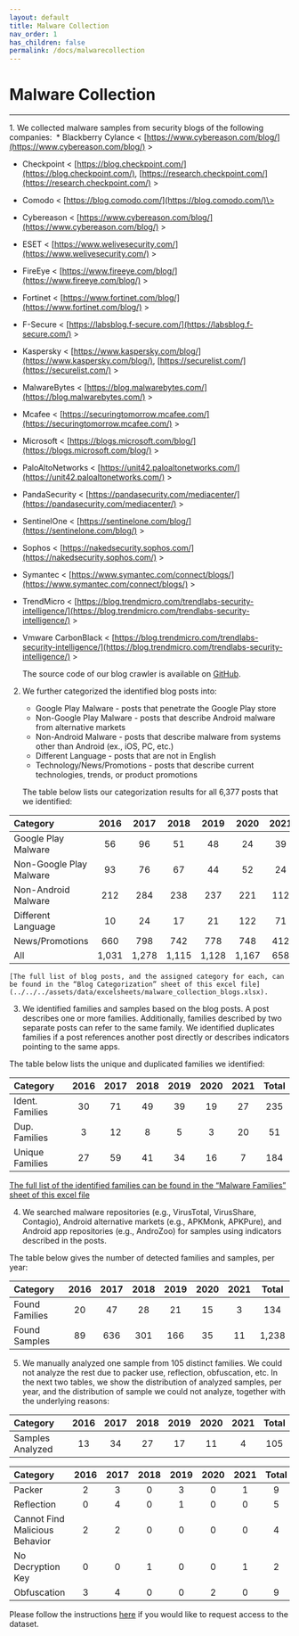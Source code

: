 ```yaml
---
layout: default
title: Malware Collection
nav_order: 1
has_children: false
permalink: /docs/malwarecollection
---
```


# Malware Collection
---

1\. We collected malware samples from security blogs of the following companies:
&nbsp;* Blackberry Cylance \< [https://www.cybereason.com/blog/](https://www.cybereason.com/blog/) \>
* Checkpoint \< [https://blog.checkpoint.com/](https://blog.checkpoint.com/), [https://research.checkpoint.com/](https://research.checkpoint.com/) \>
* Comodo \< [https://blog.comodo.com/](https://blog.comodo.com/)\>
* Cybereason \< [https://www.cybereason.com/blog/](https://www.cybereason.com/blog/) \>
* ESET \< [https://www.welivesecurity.com/](https://www.welivesecurity.com/) \>
* FireEye \< [https://www.fireeye.com/blog/](https://www.fireeye.com/blog/) \>
* Fortinet \< [https://www.fortinet.com/blog/](https://www.fortinet.com/blog/) \>
* F-Secure \< [https://labsblog.f-secure.com/](https://labsblog.f-secure.com/) \>
* Kaspersky \< [https://www.kaspersky.com/blog/](https://www.kaspersky.com/blog/), [https://securelist.com/](https://securelist.com/) \>
* MalwareBytes \< [https://blog.malwarebytes.com/](https://blog.malwarebytes.com/) \>
* Mcafee \< [https://securingtomorrow.mcafee.com/](https://securingtomorrow.mcafee.com/) \>
* Microsoft \< [https://blogs.microsoft.com/blog/](https://blogs.microsoft.com/blog/) \>
* PaloAltoNetworks \< [https://unit42.paloaltonetworks.com/](https://unit42.paloaltonetworks.com/) \>
* PandaSecurity \< [https://pandasecurity.com/mediacenter/](https://pandasecurity.com/mediacenter/) \>
* SentinelOne \< [https://sentinelone.com/blog/](https://sentinelone.com/blog/) \>
* Sophos \< [https://nakedsecurity.sophos.com/](https://nakedsecurity.sophos.com/) \>
* Symantec \< [https://www.symantec.com/connect/blogs/](https://www.symantec.com/connect/blogs/) \>
* TrendMicro \< [https://blog.trendmicro.com/trendlabs-security-intelligence/](https://blog.trendmicro.com/trendlabs-security-intelligence/) \>
* Vmware CarbonBlack \< [https://blog.trendmicro.com/trendlabs-security-intelligence/](https://blog.trendmicro.com/trendlabs-security-intelligence/) \>


    The source code of our blog crawler is available on [GitHub](https://github.com/hello-from-anon-researcher/BlogScrapeUtilities/).

2. We further categorized the identified blog posts into:
    * Google Play Malware - posts that penetrate the Google Play store
    * Non-Google Play Malware - posts that describe Android malware from alternative markets
    * Non-Android Malware - posts that describe malware from systems other than Android (ex., iOS, PC, etc.)
    * Different Language - posts that are not in English
    * Technology/News/Promotions - posts that describe current technologies, trends, or product promotions

    The table below lists our categorization results for all 6,377 posts that we identified:

|Category|2016|2017|2018|2019|2020|2021|Total|
|:-------------------------------|:------------------:|:------:|:------:|:------:|:------:|:------:|:------:|
|Google Play Malware|56|96|51|48|24|39|314|
|Non-Google Play Malware|93|76|67|44|52|24|356|
|Non-Android Malware|212|284|238|237|221|112|1,304|
|Different Language|10|24|17|21|122|71|265|
|News/Promotions|660|798|742|778|748|412|4,138|
|All|1,031|1,278|1,115|1,128|1,167|658|6,377|

    [The full list of blog posts, and the assigned category for each, can be found in the “Blog Categorization” sheet of this excel file](../../../assets/data/excelsheets/malware_collection_blogs.xlsx).

3. We identified families and samples based on the blog posts. A post describes one or more families. Additionally, families described by two separate posts can refer to the same family. We identified duplicates families if a post references another post directly or describes indicators pointing to the same apps.
 
 The table below lists the unique and duplicated families we identified:

|Category|2016|2017|2018|2019|2020|2021|Total|
|:-------------------------------|:------------------:|:------:|:------:|:------:|:------:|:------:|:------:|
|Ident. Families|30|71|49|39|19|27|235|
|Dup. Families|3|12|8|5|3|20|51|
|Unique Families|27|59|41|34|16|7|184|

[The full list of the identified families can be found in the “Malware Families” sheet of this excel file](../../../assets/data/excelsheets/malware_collection_blogs.xlsx)

4. We searched malware repositories (e.g., VirusTotal, VirusShare, Contagio), Android alternative markets (e.g., APKMonk, APKPure), and Android app repositories (e.g., AndroZoo) for samples using indicators described in the posts.

 The table below gives the number of detected families and samples, per year:

|Category|2016|2017|2018|2019|2020|2021|Total|
|:-------------------------------|:------------------:|:------:|:------:|:------:|:------:|:------:|:------:|
|Found Families|20|47|28|21|15|3|134|
|Found Samples|89|636|301|166|35|11|1,238|

5. We manually analyzed one sample from 105 distinct families. We could not analyze the rest due to packer use, reflection, obfuscation, etc. In the next two tables, we show the distribution of analyzed samples, per year, and the distribution of  sample we could not analyze, together with the underlying reasons:

|Category|2016|2017|2018|2019|2020|2021|Total|
|:-------------------------------|:------------------:|:------:|:------:|:------:|:------:|:------:|:------:|
|Samples Analyzed|13|34|27|17|11|4|105|

|Category|2016|2017|2018|2019|2020|2021|Total|
|:-------------------------------|:------------------:|:------:|:------:|:------:|:------:|:------:|:------:|
|Packer|2|3|0|3|0|1|9|
|Reflection|0|4|0|1|0|0|5|
|Cannot Find Malicious Behavior|2|2|0|0|0|0|4|
|No Decryption Key|0|0|1|0|0|1|2|
|Obfuscation|3|4|0|0|2|0|9|

Please follow the instructions [here](../../../docs/dataset) if you would like to request access to the dataset.
